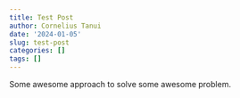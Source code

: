 ```yaml
---
title: Test Post
author: Cornelius Tanui
date: '2024-01-05'
slug: test-post
categories: []
tags: []
---
```


Some awesome approach to solve some awesome problem. 